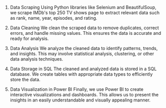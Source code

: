 1. Data Scraping
Using Python libraries like Selenium and BeautifulSoup, we scrape IMDb's top 250 TV shows page to extract relevant data such as rank, name, year, episodes, and rating.

2. Data Cleaning
We clean the scraped data to remove duplicates, correct errors, and handle missing values. This ensures the data is accurate and ready for analysis.

3. Data Analysis
We analyze the cleaned data to identify patterns, trends, and insights. This may involve statistical analysis, clustering, or other data analysis techniques.

4. Data Storage in SQL
The cleaned and analyzed data is stored in a SQL database. We create tables with appropriate data types to efficiently store the data.

5. Data Visualization in Power BI
Finally, we use Power BI to create interactive visualizations and dashboards. This allows us to present the insights in an easily understandable and visually appealing manner.
